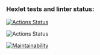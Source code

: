 ### Hexlet tests and linter status:
[![Actions Status](https://github.com/Giridhar108/frontend-project-lvl3/workflows/hexlet-check/badge.svg)](https://github.com/Giridhar108/frontend-project-lvl3/actions)

![Actions Status](https://github.com/Giridhar108/frontend-project-lvl3/workflows/nodejs/badge.svg)

[![Maintainability](https://api.codeclimate.com/v1/badges/64b8baed40899286526e/maintainability)](https://codeclimate.com/github/Giridhar108/frontend-project-lvl3/maintainability)